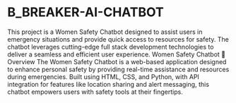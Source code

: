 # B_BREAKER-AI-CHATBOT
This project is a Women Safety Chatbot designed to assist users in emergency situations and provide quick access to resources for safety. The chatbot leverages cutting-edge full stack development technologies to deliver a seamless and efficient user experience.
Women Safety Chatbot
🌟 Overview
The Women Safety Chatbot is a web-based application designed to enhance personal safety by providing real-time assistance and resources during emergencies. Built using HTML, CSS, and Python, with API integration for features like location sharing and alert messaging, this chatbot empowers users with safety tools at their fingertips.
